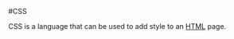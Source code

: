 #CSS







CSS is a language that can be used to add style to an [HTML](/wiki/HTML) page.































































